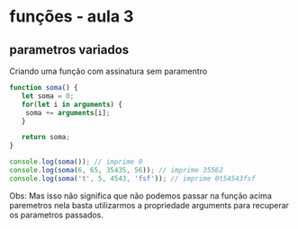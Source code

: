 # funções - aula 3
## parametros variados

Criando uma função com assinatura sem paramentro

```javascript
function soma() {
   let soma = 0;
   for(let i in arguments) {
    soma += arguments[i];
   } 

   return soma;
}

console.log(soma()); // imprime 0
console.log(soma(6, 65, 35435, 56)); // imprime 35562
console.log(soma('t', 5, 4543, 'fsf')); // imprime 0t54543fsf
```

Obs: Mas isso não significa que não podemos passar na função acima paremetros nela basta utilizarmos a propriedade arguments para recuperar os parametros passados. 